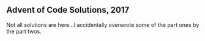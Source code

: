 ## Advent of Code Solutions, 2017

Not all solutions are here...I accidentally overwrote some of the part ones by the part twos.

